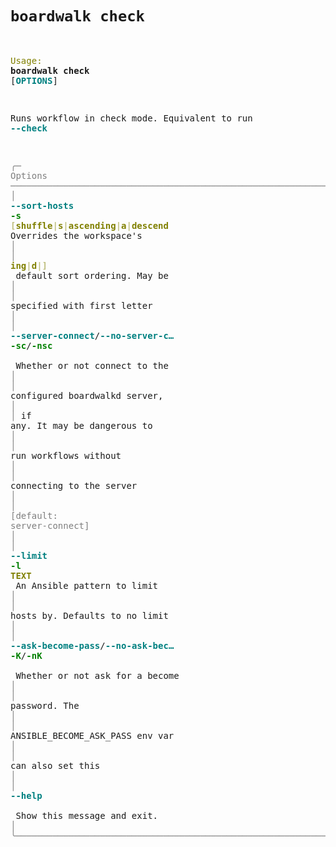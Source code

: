 # `boardwalk check`

<div class="full-width" id="cmd-help-text">
<pre>

                                                                                                              
 <span style="color: #808000; text-decoration-color: #808000">Usage:</span> <span style="font-weight: bold">boardwalk check</span> [<span style="color: #008080; text-decoration-color: #008080; font-weight: bold">OPTIONS</span>]                                                                             
                                                                                                              
 Runs workflow in check mode. Equivalent to run <span style="color: #008080; text-decoration-color: #008080; font-weight: bold">--check</span>                                                       
                                                                                                              
<span style="color: #7f7f7f; text-decoration-color: #7f7f7f">╭─ Options ──────────────────────────────────────────────────────────────────────────────────────────────────╮</span>
<span style="color: #7f7f7f; text-decoration-color: #7f7f7f">│</span> <span style="color: #008080; text-decoration-color: #008080; font-weight: bold">--sort-hosts</span>                     <span style="color: #008000; text-decoration-color: #008000; font-weight: bold">-s</span>        <span style="color: #bfbf7f; text-decoration-color: #bfbf7f; font-weight: bold">[</span><span style="color: #808000; text-decoration-color: #808000; font-weight: bold">shuffle</span><span style="color: #bfbf7f; text-decoration-color: #bfbf7f; font-weight: bold">|</span><span style="color: #808000; text-decoration-color: #808000; font-weight: bold">s</span><span style="color: #bfbf7f; text-decoration-color: #bfbf7f; font-weight: bold">|</span><span style="color: #808000; text-decoration-color: #808000; font-weight: bold">ascending</span><span style="color: #bfbf7f; text-decoration-color: #bfbf7f; font-weight: bold">|</span><span style="color: #808000; text-decoration-color: #808000; font-weight: bold">a</span><span style="color: #bfbf7f; text-decoration-color: #bfbf7f; font-weight: bold">|</span><span style="color: #808000; text-decoration-color: #808000; font-weight: bold">descend</span>  Overrides the workspace&#x27;s       <span style="color: #7f7f7f; text-decoration-color: #7f7f7f">│</span>
<span style="color: #7f7f7f; text-decoration-color: #7f7f7f">│</span>                                            <span style="color: #808000; text-decoration-color: #808000; font-weight: bold">ing</span><span style="color: #bfbf7f; text-decoration-color: #bfbf7f; font-weight: bold">|</span><span style="color: #808000; text-decoration-color: #808000; font-weight: bold">d</span><span style="color: #bfbf7f; text-decoration-color: #bfbf7f; font-weight: bold">|]</span><span style="color: #808000; text-decoration-color: #808000; font-weight: bold">                       </span>  default sort ordering. May be   <span style="color: #7f7f7f; text-decoration-color: #7f7f7f">│</span>
<span style="color: #7f7f7f; text-decoration-color: #7f7f7f">│</span>                                                                            specified with first letter     <span style="color: #7f7f7f; text-decoration-color: #7f7f7f">│</span>
<span style="color: #7f7f7f; text-decoration-color: #7f7f7f">│</span> <span style="color: #008080; text-decoration-color: #008080; font-weight: bold">--server-connect</span>/<span style="color: #008080; text-decoration-color: #008080; font-weight: bold">--no-server-c…</span>  <span style="color: #008000; text-decoration-color: #008000; font-weight: bold">-sc</span>/<span style="color: #008000; text-decoration-color: #008000; font-weight: bold">-nsc</span>  <span style="color: #808000; text-decoration-color: #808000; font-weight: bold">                              </span>  Whether or not connect to the   <span style="color: #7f7f7f; text-decoration-color: #7f7f7f">│</span>
<span style="color: #7f7f7f; text-decoration-color: #7f7f7f">│</span>                                                                            configured boardwalkd server,   <span style="color: #7f7f7f; text-decoration-color: #7f7f7f">│</span>
<span style="color: #7f7f7f; text-decoration-color: #7f7f7f">│</span>                                                                            if any. It may be dangerous to  <span style="color: #7f7f7f; text-decoration-color: #7f7f7f">│</span>
<span style="color: #7f7f7f; text-decoration-color: #7f7f7f">│</span>                                                                            run workflows without           <span style="color: #7f7f7f; text-decoration-color: #7f7f7f">│</span>
<span style="color: #7f7f7f; text-decoration-color: #7f7f7f">│</span>                                                                            connecting to the server        <span style="color: #7f7f7f; text-decoration-color: #7f7f7f">│</span>
<span style="color: #7f7f7f; text-decoration-color: #7f7f7f">│</span>                                                                            <span style="color: #7f7f7f; text-decoration-color: #7f7f7f">[default: server-connect]      </span> <span style="color: #7f7f7f; text-decoration-color: #7f7f7f">│</span>
<span style="color: #7f7f7f; text-decoration-color: #7f7f7f">│</span> <span style="color: #008080; text-decoration-color: #008080; font-weight: bold">--limit</span>                          <span style="color: #008000; text-decoration-color: #008000; font-weight: bold">-l</span>        <span style="color: #808000; text-decoration-color: #808000; font-weight: bold">TEXT                          </span>  An Ansible pattern to limit     <span style="color: #7f7f7f; text-decoration-color: #7f7f7f">│</span>
<span style="color: #7f7f7f; text-decoration-color: #7f7f7f">│</span>                                                                            hosts by. Defaults to no limit  <span style="color: #7f7f7f; text-decoration-color: #7f7f7f">│</span>
<span style="color: #7f7f7f; text-decoration-color: #7f7f7f">│</span> <span style="color: #008080; text-decoration-color: #008080; font-weight: bold">--ask-become-pass</span>/<span style="color: #008080; text-decoration-color: #008080; font-weight: bold">--no-ask-bec…</span>  <span style="color: #008000; text-decoration-color: #008000; font-weight: bold">-K</span>/<span style="color: #008000; text-decoration-color: #008000; font-weight: bold">-nK</span>    <span style="color: #808000; text-decoration-color: #808000; font-weight: bold">                              </span>  Whether or not ask for a become <span style="color: #7f7f7f; text-decoration-color: #7f7f7f">│</span>
<span style="color: #7f7f7f; text-decoration-color: #7f7f7f">│</span>                                                                            password. The                   <span style="color: #7f7f7f; text-decoration-color: #7f7f7f">│</span>
<span style="color: #7f7f7f; text-decoration-color: #7f7f7f">│</span>                                                                            ANSIBLE_BECOME_ASK_PASS env var <span style="color: #7f7f7f; text-decoration-color: #7f7f7f">│</span>
<span style="color: #7f7f7f; text-decoration-color: #7f7f7f">│</span>                                                                            can also set this               <span style="color: #7f7f7f; text-decoration-color: #7f7f7f">│</span>
<span style="color: #7f7f7f; text-decoration-color: #7f7f7f">│</span> <span style="color: #008080; text-decoration-color: #008080; font-weight: bold">--help</span>                                     <span style="color: #808000; text-decoration-color: #808000; font-weight: bold">                              </span>  Show this message and exit.     <span style="color: #7f7f7f; text-decoration-color: #7f7f7f">│</span>
<span style="color: #7f7f7f; text-decoration-color: #7f7f7f">╰────────────────────────────────────────────────────────────────────────────────────────────────────────────╯</span>

</pre>
</div>

